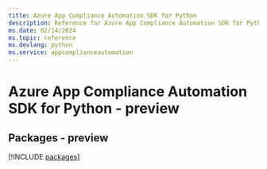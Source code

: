 ```yaml
---
title: Azure App Compliance Automation SDK for Python
description: Reference for Azure App Compliance Automation SDK for Python
ms.date: 02/14/2024
ms.topic: reference
ms.devlang: python
ms.service: appcomplianceautomation
---
```

# Azure App Compliance Automation SDK for Python - preview
## Packages - preview
[!INCLUDE [packages](app-compliance-automation-index.md)]